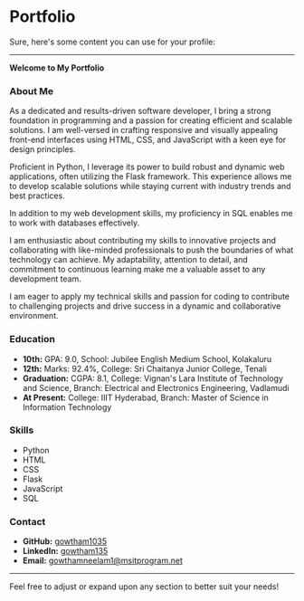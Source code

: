 # Portfolio

Sure, here's some content you can use for your profile:

---

**Welcome to My Portfolio**

### About Me
As a dedicated and results-driven software developer, I bring a strong foundation in programming and a passion for creating efficient and scalable solutions. I am well-versed in crafting responsive and visually appealing front-end interfaces using HTML, CSS, and JavaScript with a keen eye for design principles.

Proficient in Python, I leverage its power to build robust and dynamic web applications, often utilizing the Flask framework. This experience allows me to develop scalable solutions while staying current with industry trends and best practices.

In addition to my web development skills, my proficiency in SQL enables me to work with databases effectively.

I am enthusiastic about contributing my skills to innovative projects and collaborating with like-minded professionals to push the boundaries of what technology can achieve. My adaptability, attention to detail, and commitment to continuous learning make me a valuable asset to any development team.

I am eager to apply my technical skills and passion for coding to contribute to challenging projects and drive success in a dynamic and collaborative environment.

### Education
- **10th:** GPA: 9.0, School: Jubilee English Medium School, Kolakaluru
- **12th:** Marks: 92.4%, College: Sri Chaitanya Junior College, Tenali
- **Graduation:** CGPA: 8.1, College: Vignan's Lara Institute of Technology and Science, Branch: Electrical and Electronics Engineering, Vadlamudi
- **At Present:** College: IIIT Hyderabad, Branch: Master of Science in Information Technology

### Skills
- Python
- HTML
- CSS
- Flask
- JavaScript
- SQL

### Contact
- **GitHub:** [gowtham1035](https://www.github.com/gowtham1035)
- **LinkedIn:** [gowtham135](https://www.linkedin.com/in/gowtham135/)
- **Email:** gowthamneelam1@msitprogram.net

---

Feel free to adjust or expand upon any section to better suit your needs!

